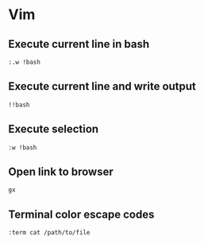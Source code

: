 # Vim

## Execute current line in bash
```
:.w !bash
```
## Execute current line and write output
```
!!bash
```
## Execute selection
```
:w !bash
```

## Open link to browser
```
gx
```

## Terminal color escape codes
```
:term cat /path/to/file
```
